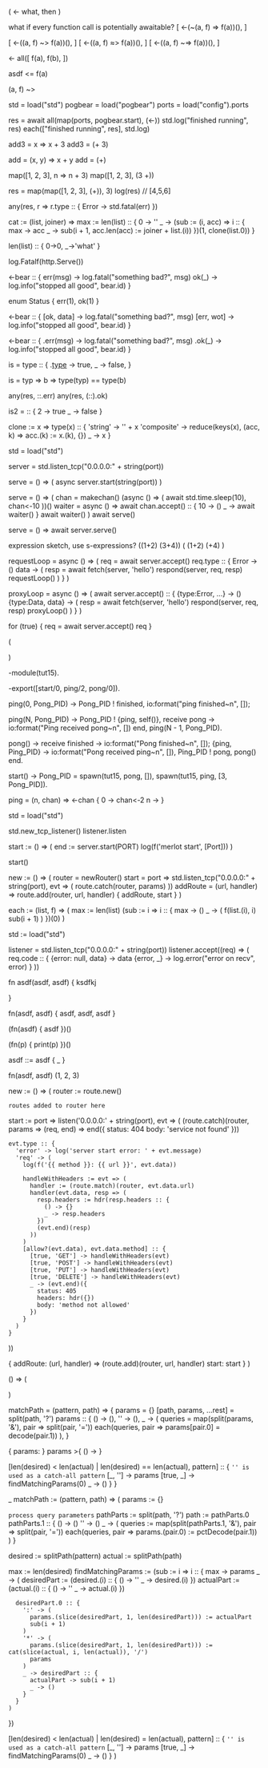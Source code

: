(
  <- what,
  then
)

what if every function call is potentially awaitable?
[
  <-(~(a, f) => f(a))(),
]

[
  <-((a, f) ~> f(a))(),
]
[
  <-((a, f) ≈> f(a))(),
]
[
  <-((a, f) ~=> f(a))(),
]

<- all([
  f(a),
  f(b),
])

asdf <= f(a)


(a, f) ~> 

std = load("std")
pogbear = load("pogbear")
ports = load("config").ports

res = await all(map(ports, pogbear.start), (<-))
std.log("finished running", res)
each(["finished running", res], std.log)

add3 = x => x + 3
add3 = (+ 3)

add = (x, y) => x + y
add = (+)


map([1, 2, 3], n => n + 3)
map([1, 2, 3], (3 +))

res = map(map([1, 2, 3], (+)), 3)
log(res) // [4,5,6]


any(res, r => r.type :: {
  Error -> std.fatal(err)
})

cat := (list, joiner) => max := len(list) :: {
  0 -> ''
  _ -> (sub := (i, acc) => i :: {
    max -> acc
    _ -> sub(i + 1, acc.len(acc) := joiner + list.(i))
  })(1, clone(list.0))
}

len(list) :: { 0->0, _->'what' }



log.Fatalf(http.Serve())

<-bear :: {
  err(msg) -> log.fatal("something bad?", msg)
  ok(_) -> log.info("stopped all good", bear.id)
}

enum Status { err(1), ok(1) }

<-bear :: {
  [ok, data] -> log.fatal("something bad?", msg)
  [err, wot] -> log.info("stopped all good", bear.id)
}

<-bear :: {
  .err(msg) -> log.fatal("something bad?", msg)
  .ok(_) -> log.info("stopped all good", bear.id)
}

is = type :: {
  .[type](_) -> true,
  _ -> false,
}

is = typ => b => type(typ) == type(b)

any(res, ::.err)
any(res, (::).ok)

is2 = :: {
  2 -> true
  _ -> false
}


clone := x => type(x) :: {
  'string' -> '' + x
  'composite' -> reduce(keys(x), (acc, k) => acc.(k) := x.(k), {})
  _ -> x
}



std = load("std")

server = std.listen_tcp("0.0.0.0:" + string(port))

serve = () => (
  async server.start(string(port))
)

serve = () => (
  chan = makechan()
  (async () => (
    await std.time.sleep(10),
    chan<-10
  ))()
  waiter = async () => await chan.accept() :: {
    10 -> ()
    _ -> await waiter()
  }
  await waiter()
)
await serve()


serve = () => await server.serve()


expression sketch, use s-expressions?
((1+2) (3+4))
(
  (1+2)
  (+4)
)



requestLoop = async () => (
  req = await server.accept()
  req.type :: {
    Error -> ()
    data -> (
      resp = await fetch(server, 'hello')
      respond(server, req, resp)
      requestLoop()
    )
  }
)

proxyLoop = async () => (
  await server.accept() :: {
    {type:Error, ...} -> ()
    {type:Data, data} -> (
      resp = await fetch(server, 'hello')
      respond(server, req, resp)
      proxyLoop()
    )
  }
)


for (true) {
  req = await server.accept()
  req
}

(

)

-module(tut15).

-export([start/0, ping/2, pong/0]).

ping(0, Pong_PID) ->
    Pong_PID ! finished,
    io:format("ping finished~n", []);

ping(N, Pong_PID) ->
    Pong_PID ! {ping, self()},
    receive
        pong ->
            io:format("Ping received pong~n", [])
    end,
    ping(N - 1, Pong_PID).

pong() ->
    receive
        finished ->
            io:format("Pong finished~n", []);
        {ping, Ping_PID} ->
            io:format("Pong received ping~n", []),
            Ping_PID ! pong,
            pong()
    end.

start() ->
    Pong_PID = spawn(tut15, pong, []),
    spawn(tut15, ping, [3, Pong_PID]).


ping = (n, chan) => <-chan {
  0 -> chan<-2
  n -> 
}




std = load("std")

std.new_tcp_listener()
listener.listen

start := () => (
  end := server.start(PORT)
  log(f('merlot start', [Port]))
)

start()

new := () => (
  router = newRouter()
  start = port => std.listen_tcp("0.0.0.0:" + string(port), evt => (
    route.catch(router, params)
  ))
  addRoute = (url, handler) => route.add(router, url, handler)
  { addRoute, start }
)



each := (list, f) => (
  max := len(list)
  (sub := i => i :: {
    max -> ()
    _ -> (
      f(list.(i), i)
      sub(i + 1)
    )
  })(0)
)


std := load("std")

listener = std.listen_tcp("0.0.0.0:" + string(port))
listener.accept((req) => (
  req.code :: {
    {error: null, data} -> data
    {error, _} -> log.error("error on recv", error)
  }
))

fn asdf(asdf, asdf) {
  ksdfkj

}

fn(asdf, asdf) { asdf, asdf, asdf }

(fn(asdf) { asdf })()

(fn(p) { print(p) })()

asdf ::= asdf {
  _
}

fn(asdf, asdf) (1, 2, 3)

new := () => (
  router := route.new()

  ` routes added to router here `

  start := port => listen('0.0.0.0:' + string(port), evt => (
    (route.catch)(router, params => (req, end) => end({
      status: 404
      body: 'service not found'
    }))

    evt.type :: {
      'error' -> log('server start error: ' + evt.message)
      'req' -> (
        log(f('{{ method }}: {{ url }}', evt.data))

        handleWithHeaders := evt => (
          handler := (route.match)(router, evt.data.url)
          handler(evt.data, resp => (
            resp.headers := hdr(resp.headers :: {
              () -> {}
              _ -> resp.headers
            })
            (evt.end)(resp)
          ))
        )
        [allow?(evt.data), evt.data.method] :: {
          [true, 'GET'] -> handleWithHeaders(evt)
          [true, 'POST'] -> handleWithHeaders(evt)
          [true, 'PUT'] -> handleWithHeaders(evt)
          [true, 'DELETE'] -> handleWithHeaders(evt)
          _ -> (evt.end)({
            status: 405
            headers: hdr({})
            body: 'method not allowed'
          })
        }
      )
    }
  ))

  {
    addRoute: (url, handler) => (route.add)(router, url, handler)
    start: start
  }
)


()
=> (

)

matchPath = (pattern, path) => {
  params = {}
  [path, params, ...rest] = split(path, '?')
  params :: {
    () -> (),
    '' -> (),
    _ -> (
      queries = map(split(params, '&'), pair => split(pair, '='))
      each(queries, pair => params[pair.0] = decode(pair.1))
    ),
  }

  {
    params: 
  }
  params >{
    () -> 
  }

  [len(desired) < len(actual) | len(desired) == len(actual), pattern] :: {
    ` '' is used as a catch-all pattern `
    [_, ''] -> params
    [true, _] -> findMatchingParams(0)
    _ -> ()
  }
}

_ matchPath := (pattern, path) => (
  params := {}

  ` process query parameters `
  pathParts := split(path, '?')
  path := pathParts.0
  pathParts.1 :: {
    () -> ()
    '' -> ()
    _ -> (
      queries := map(split(pathParts.1, '&'), pair => split(pair, '='))
      each(queries, pair => params.(pair.0) := pctDecode(pair.1))
    )
  }

  desired := splitPath(pattern)
  actual := splitPath(path)

  max := len(desired)
  findMatchingParams := (sub := i => i :: {
    max -> params
    _ -> (
      desiredPart := (desired.(i) :: {
        () -> ''
        _ -> desired.(i)
      })
      actualPart := (actual.(i) :: {
        () -> ''
        _ -> actual.(i)
      })

      desiredPart.0 :: {
        ':' -> (
          params.(slice(desiredPart, 1, len(desiredPart))) := actualPart
          sub(i + 1)
        )
        '*' -> (
          params.(slice(desiredPart, 1, len(desiredPart))) := cat(slice(actual, i, len(actual)), '/')
          params
        )
        _ -> desiredPart :: {
          actualPart -> sub(i + 1)
          _ -> ()
        }
      }
    )
  })

  [len(desired) < len(actual) | len(desired) = len(actual), pattern] :: {
    ` '' is used as a catch-all pattern `
    [_, ''] -> params
    [true, _] -> findMatchingParams(0)
    _ -> ()
  }
)